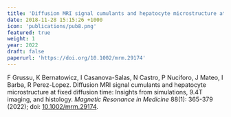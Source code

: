 ```yaml
---
title: 'Diffusion MRI signal cumulants and hepatocyte microstructure at fixed diffusion time: Insights from simulations, 9.4T imaging, and histology'
date: 2018-11-28 15:15:26 +1000
icon: 'publications/pub8.png'
featured: true
weight: 1
year: 2022
draft: false
paperurl: 'https://doi.org/10.1002/mrm.29174'
---
```


F Grussu, K Bernatowicz, I Casanova-Salas, N Castro, P Nuciforo, J Mateo, I Barba, R Perez-Lopez. Diffusion MRI signal cumulants and hepatocyte microstructure at fixed diffusion time: Insights from simulations, 9.4T imaging, and histology. _Magnetic Resonance in Medicine_ 88(1): 365-379 (2022); doi: [10.1002/mrm.29174](https://doi.org/10.1002/mrm.29174).

